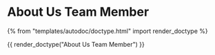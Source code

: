 # About Us Team Member

{% from "templates/autodoc/doctype.html" import render_doctype %}

{{ render_doctype("About Us Team Member") }}

<!-- jinja --><!-- static -->
